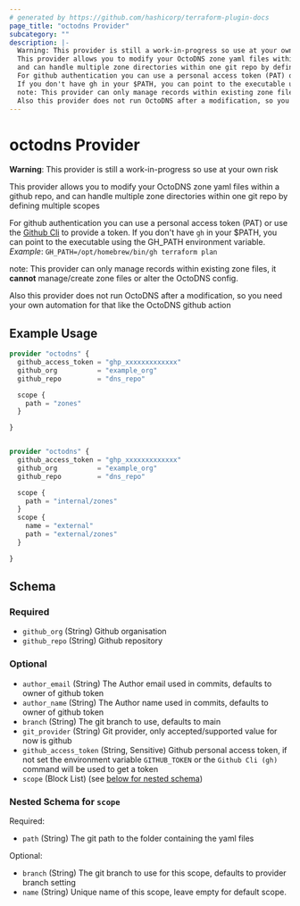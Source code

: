 ```yaml
---
# generated by https://github.com/hashicorp/terraform-plugin-docs
page_title: "octodns Provider"
subcategory: ""
description: |-
  Warning: This provider is still a work-in-progress so use at your own risk
  This provider allows you to modify your OctoDNS zone yaml files within a github repo,
  and can handle multiple zone directories within one git repo by defining multiple scopes
  For github authentication you can use a personal access token (PAT) or use the Github Cli https://cli.github.com to provide a token.
  If you don't have gh in your $PATH, you can point to the executable using the GH_PATH environment variable.Example: GH_PATH=/opt/homebrew/bin/gh terraform plan
  note: This provider can only manage records within existing zone files, it cannot manage/create zone files or alter the OctoDNS config.
  Also this provider does not run OctoDNS after a modification, so you need your own automation for that like the OctoDNS github action
---
```


# octodns Provider

**Warning**: This provider is still a work-in-progress so use at your own risk

This provider allows you to modify your OctoDNS zone yaml files within a github repo,
and can handle multiple zone directories within one git repo by defining multiple scopes

For github authentication you can use a personal access token (PAT) or use the [Github Cli](https://cli.github.com) to provide a token.
If you don't have `gh` in your $PATH, you can point to the executable using the GH_PATH environment variable.   
*Example*: ```GH_PATH=/opt/homebrew/bin/gh terraform plan```

note: This provider can only manage records within existing zone files, it **cannot** manage/create zone files or alter the OctoDNS config.

Also this provider does not run OctoDNS after a modification, so you need your own automation for that like the OctoDNS github action

## Example Usage

```terraform
provider "octodns" {
  github_access_token = "ghp_xxxxxxxxxxxxx"
  github_org          = "example_org"
  github_repo         = "dns_repo"

  scope {
    path = "zones"
  }

}


provider "octodns" {
  github_access_token = "ghp_xxxxxxxxxxxxx"
  github_org          = "example_org"
  github_repo         = "dns_repo"

  scope {
    path = "internal/zones"
  }
  scope {
    name = "external"
    path = "external/zones"
  }

}
```

<!-- schema generated by tfplugindocs -->
## Schema

### Required

- `github_org` (String) Github organisation
- `github_repo` (String) Github repository

### Optional

- `author_email` (String) The Author email used in commits, defaults to owner of github token
- `author_name` (String) The Author name used in commits, defaults to owner of github token
- `branch` (String) The git branch to use, defaults to main
- `git_provider` (String) Git provider, only accepted/supported value for now is github
- `github_access_token` (String, Sensitive) Github personal access token, if not set the environment variable `GITHUB_TOKEN` or the `Github Cli (gh)` command will be used to get a token
- `scope` (Block List) (see [below for nested schema](#nestedblock--scope))

<a id="nestedblock--scope"></a>
### Nested Schema for `scope`

Required:

- `path` (String) The git path to the folder containing the yaml files

Optional:

- `branch` (String) The git branch to use for this scope, defaults to provider branch setting
- `name` (String) Unique name of this scope, leave empty for default scope.

